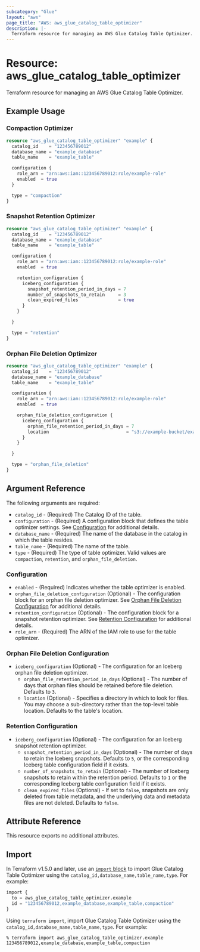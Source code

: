 ```yaml
---
subcategory: "Glue"
layout: "aws"
page_title: "AWS: aws_glue_catalog_table_optimizer"
description: |-
  Terraform resource for managing an AWS Glue Catalog Table Optimizer.
---
```


# Resource: aws_glue_catalog_table_optimizer

Terraform resource for managing an AWS Glue Catalog Table Optimizer.

## Example Usage

### Compaction Optimizer

```terraform
resource "aws_glue_catalog_table_optimizer" "example" {
  catalog_id    = "123456789012"
  database_name = "example_database"
  table_name    = "example_table"

  configuration {
    role_arn = "arn:aws:iam::123456789012:role/example-role"
    enabled  = true
  }

  type = "compaction"
}
```

### Snapshot Retention Optimizer

```terraform
resource "aws_glue_catalog_table_optimizer" "example" {
  catalog_id    = "123456789012"
  database_name = "example_database"
  table_name    = "example_table"

  configuration {
    role_arn = "arn:aws:iam::123456789012:role/example-role"
    enabled  = true

    retention_configuration {
      iceberg_configuration {
        snapshot_retention_period_in_days = 7
        number_of_snapshots_to_retain     = 3
        clean_expired_files               = true
      }
    }

  }

  type = "retention"
}
```

### Orphan File Deletion Optimizer

```terraform
resource "aws_glue_catalog_table_optimizer" "example" {
  catalog_id    = "123456789012"
  database_name = "example_database"
  table_name    = "example_table"

  configuration {
    role_arn = "arn:aws:iam::123456789012:role/example-role"
    enabled  = true

    orphan_file_deletion_configuration {
      iceberg_configuration {
        orphan_file_retention_period_in_days = 7
        location                             = "s3://example-bucket/example_table/"
      }
    }

  }

  type = "orphan_file_deletion"
}
```

## Argument Reference

The following arguments are required:

* `catalog_id` - (Required) The Catalog ID of the table.
* `configuration` - (Required) A configuration block that defines the table optimizer settings. See [Configuration](#configuration) for additional details.
* `database_name` - (Required) The name of the database in the catalog in which the table resides.
* `table_name` - (Required) The name of the table.
* `type` - (Required) The type of table optimizer. Valid values are `compaction`, `retention`, and `orphan_file_deletion`.

### Configuration

* `enabled` - (Required) Indicates whether the table optimizer is enabled.
* `orphan_file_deletion_configuration` (Optional) - The configuration block for an orphan file deletion optimizer. See [Orphan File Deletion Configuration](#orphan-file-deletion-configuration) for additional details.
* `retention_configuration` (Optional) - The configuration block for a snapshot retention optimizer. See [Retention Configuration](#retention-configuration) for additional details.
* `role_arn` - (Required) The ARN of the IAM role to use for the table optimizer.

### Orphan File Deletion Configuration

* `iceberg_configuration` (Optional) - The configuration for an Iceberg orphan file deletion optimizer.
    * `orphan_file_retention_period_in_days` (Optional) - The number of days that orphan files should be retained before file deletion. Defaults to `3`.
    * `location` (Optional) - Specifies a directory in which to look for files. You may choose a sub-directory rather than the top-level table location. Defaults to the table's location.

### Retention Configuration

* `iceberg_configuration` (Optional) - The configuration for an Iceberg snapshot retention optimizer.
    * `snapshot_retention_period_in_days` (Optional) - The number of days to retain the Iceberg snapshots. Defaults to `5`, or the corresponding Iceberg table configuration field if it exists.
    * `number_of_snapshots_to_retain` (Optional) - The number of Iceberg snapshots to retain within the retention period. Defaults to `1` or the corresponding Iceberg table configuration field if it exists.
    * `clean_expired_files` (Optional) - If set to `false`, snapshots are only deleted from table metadata, and the underlying data and metadata files are not deleted. Defaults to `false`.

## Attribute Reference

This resource exports no additional attributes.

## Import

In Terraform v1.5.0 and later, use an [`import` block](https://developer.hashicorp.com/terraform/language/import) to import Glue Catalog Table Optimizer using the `catalog_id,database_name,table_name,type`. For example:

```terraform
import {
  to = aws_glue_catalog_table_optimizer.example
  id = "123456789012,example_database,example_table,compaction"
}
```

Using `terraform import`, import Glue Catalog Table Optimizer using the `catalog_id,database_name,table_name,type`. For example:

```console
% terraform import aws_glue_catalog_table_optimizer.example 123456789012,example_database,example_table,compaction
```
